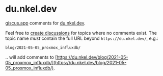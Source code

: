 # du.nkel.dev

[giscus.app](https://giscus.app/) comments for [du.nkel.dev](https://du.nkel.dev/).

Feel free to [create discussions](https://github.com/Sieboldianus/du.nkel.dev/discussions) for topics where no comments exist. The topic name _must_ contain the full URL beyond `https://du.nkel.dev/`, e.g.:
```
blog/2021-05-05_proxmox_influxdb/
```

.. will add comments to [https://du.nkel.dev/blog/2021-05-05_proxmox_influxdb/](https://du.nkel.dev/blog/2021-05-05_proxmox_influxdb/).
